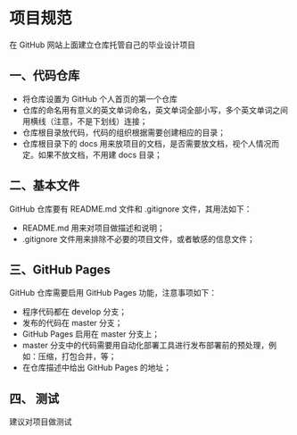 # 项目规范

在 GitHub 网站上面建立仓库托管自己的毕业设计项目

## 一、代码仓库

- 将仓库设置为 GitHub 个人首页的第一个仓库
- 仓库的命名用有意义的英文单词命名，英文单词全部小写，多个英文单词之间用横线（注意，不是下划线）连接；
- 仓库根目录放代码，代码的组织根据需要创建相应的目录；
- 仓库根目录下的 docs 用来放项目的文档，是否需要放文档，视个人情况而定。如果不放文档，不用建 docs 目录；

## 二、基本文件

GitHub 仓库要有 README.md 文件和 .gitignore 文件，其用法如下：

- README.md 用来对项目做描述和说明；
- .gitignore 文件用来排除不必要的项目文件，或者敏感的信息文件；

## 三、GitHub Pages

GitHub 仓库需要启用 GitHub Pages 功能，注意事项如下：

- 程序代码都在 develop 分支；
- 发布的代码在 master 分支；
- GitHub Pages 启用在 master 分支上；
- master 分支中的代码需要用自动化部署工具进行发布部署前的预处理，例如：压缩，打包合并，等；
- 在仓库描述中给出 GitHub Pages 的地址；

## 四、 测试

建议对项目做测试
